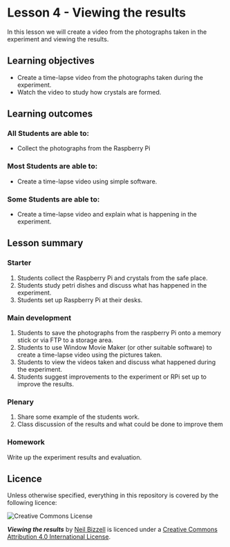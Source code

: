 # Lesson 4 - Viewing the results

In this lesson we will create a video from the photographs taken in the experiment and viewing the results.

## Learning objectives

- Create a time-lapse video from the photographs taken during the experiment.
- Watch the video to study how crystals are formed.

## Learning outcomes

### All Students are able to:
- Collect the photographs from the Raspberry Pi

### Most Students are able to:
- Create a time-lapse video using simple software.


### Some Students are able to:
- Create a time-lapse video and explain what is happening in the experiment.

## Lesson summary

### Starter

1. Students collect the Raspberry Pi and crystals from the safe place.
1. Students study petri dishes and discuss what has happened in the experiment.
1. Students set up Raspberry Pi at their desks.

### Main development

1. Students to save the photographs from the raspberry Pi onto a memory stick or via FTP to a storage area.
1. Students to use Window Movie Maker (or other suitable software) to create a time-lapse video using the pictures taken.
1. Students to view the videos taken and discuss what happened during the experiment.
1. Students suggest improvements to the experiment or RPi set up to improve the results.

### Plenary

1. Share some example of the students work.
1. Class discussion of the results and what could be done to improve them  

### Homework
Write up the experiment results and evaluation.

## Licence

Unless otherwise specified, everything in this repository is covered by the following licence:

![Creative Commons License](http://i.creativecommons.org/l/by-sa/4.0/88x31.png)

***Viewing the results*** by [Neil Bizzell](https://twitter.com/PiVangelist) is licenced under a [Creative Commons Attribution 4.0 International License](http://creativecommons.org/licenses/by-sa/4.0/).
